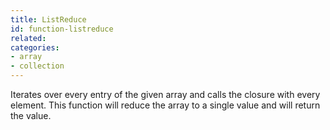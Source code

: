 ```yaml
---
title: ListReduce
id: function-listreduce
related:
categories:
- array
- collection
---
```


Iterates over every entry of the given array and calls the closure with every element.
This function will reduce the array to a single value and will return the value.
